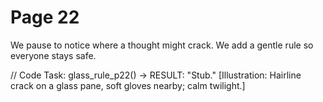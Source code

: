 # Page 22

We pause to notice where a thought might crack.
We add a gentle rule so everyone stays safe.

// Code Task: glass_rule_p22() → RESULT: "Stub."
[Illustration: Hairline crack on a glass pane, soft gloves nearby; calm twilight.]
